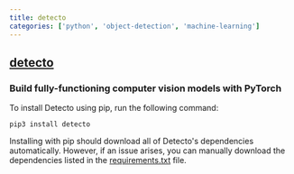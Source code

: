 ```yaml
---
title: detecto
categories: ['python', 'object-detection', 'machine-learning']
---
```

## [detecto](https://github.com/alankbi/detecto)

### Build fully-functioning computer vision models with PyTorch


To install Detecto using pip, run the following command:

`pip3 install detecto`

Installing with pip should download all of Detecto's dependencies automatically. 
However, if an issue arises, you can manually download the dependencies listed in the [requirements.txt](requirements.txt) file.
